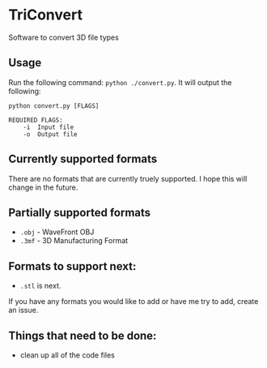 # TriConvert
Software to convert 3D file types

## Usage

Run the following command: `python ./convert.py`. It will output the following:
```
python convert.py [FLAGS]

REQUIRED FLAGS:
    -i  Input file
    -o  Output file
```

## Currently supported formats
There are no formats that are currently truely supported. I hope this will change in the future.

## Partially supported formats
- `.obj` - WaveFront OBJ
- `.3mf` - 3D Manufacturing Format

## Formats to support next:
- `.stl` is next.

If you have any formats you would like to add or have me try to add, create an issue.

## Things that need to be done:
- clean up all of the code files
